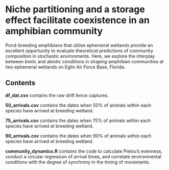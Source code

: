 # Niche partitioning and a storage effect facilitate coexistence in an amphibian community
Pond-breeding amphibians that utilise ephemeral wetlands provide an excellent opportunity to evaluate theoretical predictions of community composition in stochastic environments. Here, we explore the interplay between biotic and abiotic conditions in shaping amphibian communities at two ephemeral wetlands on Eglin Air Force Base, Florida.

## Contents
**df_dat.csv** contains the raw drift fence captures.

**50_arrivals.csv** contains the dates when 50% of animals within each species have arrived at breeding wetland.

**75_arrivals.csv** contains the dates when 75% of animals within each species have arrived at breeding wetland.

**90_arrivals.csv** contains the dates when 90% of animals within each species have arrived at breeding wetland.

**community_dynamics.R** contains the code to calculate Pielou’s evenness, conduct a circular regression of arrival times, and correlate environmental conditions with the degree of synchrony in the timing of movements.
